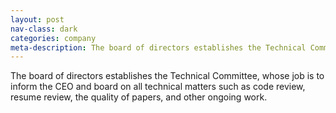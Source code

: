 ```yaml
---
layout: post
nav-class: dark
categories: company
meta-description: The board of directors establishes the Technical Committee, whose job is to inform the CEO and board on all technical matters such as code review, resume review, the quality of papers, and other ongoing work.
---
```

The board of directors establishes the Technical Committee, whose job
is to inform the CEO and board on all technical matters such as code
review, resume review, the quality of papers, and other ongoing work.
